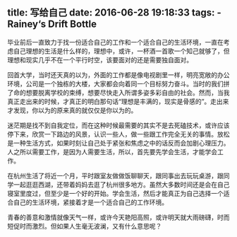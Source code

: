 title: 写给自己
date: 2016-06-28 19:18:33
tags:
    - Rainey‘s Drift Bottle
---

毕业前后一直致力于找一份适合自己的工作和一个适合自己的生活环境，一直在考虑自己理想的生活是什么样的，理想中，或许，一杯酒一首歌一个知己就够了，但理想和现实几乎不在一个平行时空，该要面对的还是需要独自面对。

<!-- more -->

回首大学，当时还天真的以为，外面的工作都是像电视剧里一样，明亮宽敞的办公环境，公司是一个独栋的大楼，大家都会向着同一个目标努力奋斗。当时的我们拼了命的想要脱离学校的束缚，想要尽快走入所谓多姿多彩自由的社会。然而，当我真正走出来的时候，才真正的明白那句话“理想是丰满的，现实是骨感的”。走出来才发现，你以为的原来真的就仅仅是你以为的。

迷茫期是找不到自我定位，而在这种时候最需要的其实不是去死磕技术，或许应该停下来，欣赏一下路边的风景，认识一些人，做一些跟工作完全无关的事情。放松是一种生活方式，如果时刻让自己处于紧张和焦虑之中的话反而会加剧心理压力。人之所以需要工作，是因为人需要生活，所以，首先要先学会生活，才能学会工作。

在杭州生活了将近一个月，平时跟室友做做饭聊聊天，跟同事出去玩玩桌游，跟同学一起逛逛西湖，还带着妈妈去逛了杭州很多地方。虽然大多数时间还是会在自己寝室里度过，但至少是一个好的开始。学会生活，然后才能真正为自己选择一个适合自己的生活环境，紧接着才是一个适合自己的工作环境。

青春的善意和激情就像天气一样，或许今天艳阳高照，或许明天就大雨磅礴，时而短促时而激烈。但如果人生毫无波澜，又有什么意思呢？
